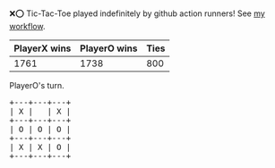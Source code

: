 :x::o: Tic-Tac-Toe played indefinitely by github action runners! See [my workflow](.github/workflows/play.yaml).

|PlayerX wins|PlayerO wins|Ties|
|-|-|-|
|1761|1738|800|

PlayerO's turn.

<pre>
+---+---+---+
| X |   | X |
+---+---+---+
| O | O | O |
+---+---+---+
| X | X | O |
+---+---+---+
</pre>